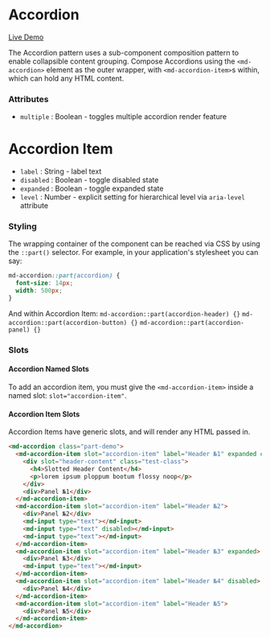 # Accordion
[Live Demo](https://momentum-design.github.io/momentum-ui/?path=/story/components-accordion--accordion)

The Accordion pattern uses a sub-component composition pattern to enable collapsible content grouping. Compose Accordions using the `<md-accordion>` element as the outer wrapper, with `<md-accordion-item>`s within, which can hold any HTML content.

### Attributes

- `multiple` : Boolean - toggles multiple accordion render feature

# Accordion Item

- `label` : String - label text
- `disabled` : Boolean - toggle disabled state
- `expanded` : Boolean - toggle expanded state
- `level` : Number - explicit setting for hierarchical level via `aria-level` attribute

### Styling

The wrapping container of the component can be reached via CSS by using the `::part()` selector. For example, in your application's stylesheet you can say:

```CSS
md-accordion::part(accordion) {
  font-size: 14px;
  width: 500px;
}
```

And within Accordion Item:
`md-accordion::part(accordion-header) {}`
`md-accordion::part(accordion-button) {}`
`md-accordion::part(accordion-panel) {}`

### Slots

#### Accordion Named Slots

To add an accordion item, you must give the `<md-accordion-item>` inside a named slot: `slot="accordion-item"`.

#### Accordion Item Slots

Accordion Items have generic slots, and will render any HTML passed in.

```html
<md-accordion class="part-demo">
  <md-accordion-item slot="accordion-item" label="Header №1" expanded class="part-demo">
    <div slot="header-content" class="test-class">
      <h4>Slotted Header Content</h4>
      <p>lorem ipsum ploppum bootum flossy noop</p>
    </div>
    <div>Panel №1</div>
  </md-accordion-item>
  <md-accordion-item slot="accordion-item" label="Header №2">
    <div>Panel №2</div>
    <md-input type="text"></md-input>
    <md-input type="text" disabled></md-input>
    <md-input type="text"></md-input>
  </md-accordion-item>
  <md-accordion-item slot="accordion-item" label="Header №3" expanded>
    <div>Panel №3</div>
    <md-input type="text"></md-input>
  </md-accordion-item>
  <md-accordion-item slot="accordion-item" label="Header №4" disabled>
    <div>Panel №4</div>
  </md-accordion-item>
  <md-accordion-item slot="accordion-item" label="Header №5">
    <div>Panel №5</div>
  </md-accordion-item>
</md-accordion>
```

